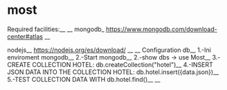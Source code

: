 # most
Required facilities:__
__
mongodb_
https://www.mongodb.com/download-center#atlas __

nodejs__
https://nodejs.org/es/download/ __
__
Configuration db__
1.-Ini enviroment mongodb__
2.-Start mongodb__
2.-show dbs -> use Most__
3.-CREATE COLLECTION HOTEL: db.createCollection("hotel")__
4.-INSERT JSON DATA INTO THE COLLECTION HOTEL: db.hotel.insert({data.json})__
5.-TEST COLLECTION DATA WITH db.hotel.find()__
__
